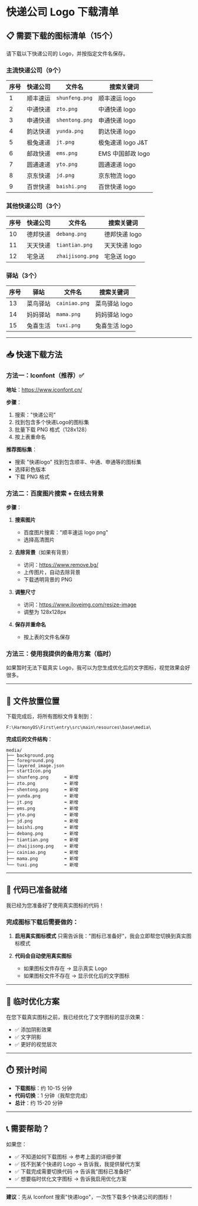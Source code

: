 # 快递公司 Logo 下载清单

## 📋 需要下载的图标清单（15个）

请下载以下快递公司的 Logo，并按指定文件名保存。

### 主流快递公司（9个）

| 序号 | 快递公司 | 文件名 | 搜索关键词 |
|------|---------|--------|-----------|
| 1 | 顺丰速运 | `shunfeng.png` | 顺丰速运 logo |
| 2 | 中通快递 | `zto.png` | 中通快递 logo |
| 3 | 申通快递 | `shentong.png` | 申通快递 logo |
| 4 | 韵达快递 | `yunda.png` | 韵达快递 logo |
| 5 | 极兔速递 | `jt.png` | 极兔速递 logo J&T |
| 6 | 邮政快递 | `ems.png` | EMS 中国邮政 logo |
| 7 | 圆通速递 | `yto.png` | 圆通速递 logo |
| 8 | 京东快递 | `jd.png` | 京东物流 logo |
| 9 | 百世快递 | `baishi.png` | 百世快递 logo |

### 其他快递公司（3个）

| 序号 | 快递公司 | 文件名 | 搜索关键词 |
|------|---------|--------|-----------|
| 10 | 德邦快递 | `debang.png` | 德邦快递 logo |
| 11 | 天天快递 | `tiantian.png` | 天天快递 logo |
| 12 | 宅急送 | `zhaijisong.png` | 宅急送 logo |

### 驿站（3个）

| 序号 | 驿站 | 文件名 | 搜索关键词 |
|------|------|--------|-----------|
| 13 | 菜鸟驿站 | `cainiao.png` | 菜鸟驿站 logo |
| 14 | 妈妈驿站 | `mama.png` | 妈妈驿站 logo |
| 15 | 兔喜生活 | `tuxi.png` | 兔喜生活 logo |

---

## 📥 快速下载方法

### 方法一：Iconfont（推荐）✅

**地址**：https://www.iconfont.cn/

**步骤**：
1. 搜索："快递公司"
2. 找到包含多个快递Logo的图标集
3. 批量下载 PNG 格式（128x128）
4. 按上表重命名

**推荐图标集**：
- 搜索 "快递logo" 找到包含顺丰、中通、申通等的图标集
- 选择彩色版本
- 下载 PNG 格式

### 方法二：百度图片搜索 + 在线去背景

**步骤**：
1. **搜索图片**
   - 百度图片搜索："顺丰速运 logo png"
   - 选择高清图片

2. **去除背景**（如果有背景）
   - 访问：https://www.remove.bg/
   - 上传图片，自动去除背景
   - 下载透明背景的 PNG

3. **调整尺寸**
   - 访问：https://www.iloveimg.com/resize-image
   - 调整为 128x128px

4. **保存并重命名**
   - 按上表的文件名保存

### 方法三：使用我提供的备用方案（临时）

如果暂时无法下载真实 Logo，我可以为您生成优化后的文字图标，视觉效果会好很多。

---

## 📂 文件放置位置

下载完成后，将所有图标文件复制到：

```
F:\HarmonyOS\First\entry\src\main\resources\base\media\
```

**完成后的文件结构**：
```
media/
├── background.png
├── foreground.png
├── layered_image.json
├── startIcon.png
├── shunfeng.png      ⬅️ 新增
├── zto.png           ⬅️ 新增
├── shentong.png      ⬅️ 新增
├── yunda.png         ⬅️ 新增
├── jt.png            ⬅️ 新增
├── ems.png           ⬅️ 新增
├── yto.png           ⬅️ 新增
├── jd.png            ⬅️ 新增
├── baishi.png        ⬅️ 新增
├── debang.png        ⬅️ 新增
├── tiantian.png      ⬅️ 新增
├── zhaijisong.png    ⬅️ 新增
├── cainiao.png       ⬅️ 新增
├── mama.png          ⬅️ 新增
└── tuxi.png          ⬅️ 新增
```

---

## 🔧 代码已准备就绪

我已经为您准备好了使用真实图标的代码！

### 完成图标下载后需要做的：

1. **启用真实图标模式**
   只需告诉我："图标已准备好"，我会立即帮您切换到真实图标模式

2. **代码会自动使用真实图标**
   - 如果图标文件存在 → 显示真实 Logo
   - 如果图标文件不存在 → 显示优化后的文字图标

---

## 🎨 临时优化方案

在您下载真实图标之前，我已经优化了文字图标的显示效果：

- ✅ 添加阴影效果
- ✅ 文字阴影
- ✅ 更好的视觉层次

---

## ⏱️ 预计时间

- **下载图标**：约 10-15 分钟
- **代码切换**：1 分钟（我帮您完成）
- **总计**：约 15-20 分钟

---

## 📞 需要帮助？

如果您：
- ✅ 不知道如何下载图标 → 参考上面的详细步骤
- ✅ 找不到某个快递的 Logo → 告诉我，我提供替代方案
- ✅ 下载完成需要切换代码 → 告诉我"图标已准备好"
- ✅ 想要临时优化文字图标 → 告诉我启用优化方案

---

**建议**：先从 Iconfont 搜索"快递logo"，一次性下载多个快递公司的图标！

